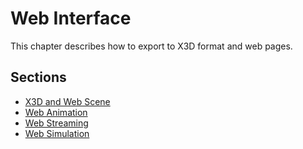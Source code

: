 # Web Interface

This chapter describes how to export to X3D format and web pages.

## Sections

- [X3D and Web Scene](web-scene.md)
- [Web Animation](web-animation.md)
- [Web Streaming](web-streaming.md)
- [Web Simulation](web-simulation.md)
